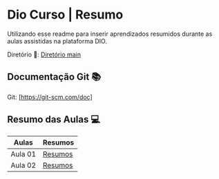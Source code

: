 
# Dio Curso | Resumo

Utilizando esse readme para inserir aprendizados resumidos durante as aulas assistidas na plataforma DIO.

Diretório 📁:
[Diretório main](https://github.com/abarbarapeslo/git-resumos.git)


## Documentação Git 📚
 Git: [https://git-scm.com/doc]

## Resumo das Aulas 💻

|Aulas | Resumos|
|------|-------|
|Aula 01| [Resumos](https://github.com/abarbarapeslo/git-resumos/tree/b3090908016df5c12bbab48697a556b04948b9ff/resumos)
|Aula 02| [Resumos](reshttps://github.com/abarbarapeslo/git-resumos/tree/b3090908016df5c12bbab48697a556b04948b9ff/resumosumos)




